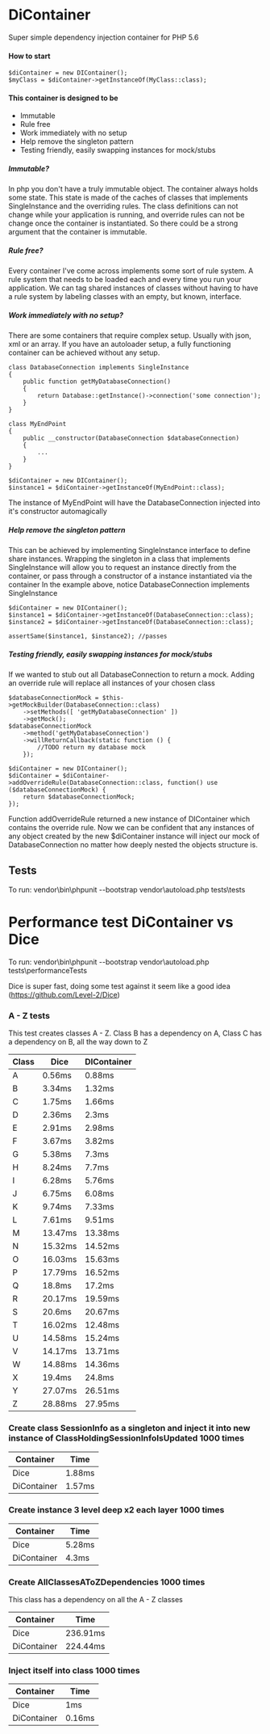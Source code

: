 # DiContainer
Super simple dependency injection container for PHP 5.6

#### How to start
```
$diContainer = new DIContainer();
$myClass = $diContainer->getInstanceOf(MyClass::class);
```

#### This container is designed to be
- Immutable
- Rule free
- Work immediately with no setup
- Help remove the singleton pattern
- Testing friendly, easily swapping instances for mock/stubs

##### Immutable?
In php you don't have a truly immutable object. The container always holds some state. This state is made of the caches of classes that implements SingleInstance and the overriding rules.
The class definitions can not change while your application is running, and override rules can not be change once the container is instantiated.
So there could be a strong argument that the container is immutable.

##### Rule free?
Every container I've come across implements some sort of rule system. A rule system that needs to be loaded each and every time you run your application.
We can tag shared instances of classes without having to have a rule system by labeling classes with an empty, but known, interface.

##### Work immediately with no setup?
There are some containers that require complex setup. Usually with json, xml or an array.
If you have an autoloader setup, a fully functioning container can be achieved without any setup.
```
class DatabaseConnection implements SingleInstance
{
    public function getMyDatabaseConnection()
    {
        return Database::getInstance()->connection('some connection');
    }
}

class MyEndPoint
{
    public __constructor(DatabaseConnection $databaseConnection)
    {
        ...
    }
}

$diContainer = new DIContainer();
$instance1 = $diContainer->getInstanceOf(MyEndPoint::class);
```
The instance of MyEndPoint will have the DatabaseConnection injected into it's constructor automagically

##### Help remove the singleton pattern
This can be achieved by implementing SingleInstance interface to define share instances.
Wrapping the singleton in a class that implements SingleInstance will allow you to request an instance directly from the container, or pass through a constructor of a instance instantiated via the container
In the example above, notice DatabaseConnection implements SingleInstance
```
$diContainer = new DIContainer();
$instance1 = $diContainer->getInstanceOf(DatabaseConnection::class);
$instance2 = $diContainer->getInstanceOf(DatabaseConnection::class);

assertSame($instance1, $instance2); //passes
```

##### Testing friendly, easily swapping instances for mock/stubs
If we wanted to stub out all DatabaseConnection to return a mock. Adding an override rule will replace all instances of your chosen class
```
$databaseConnectionMock = $this->getMockBuilder(DatabaseConnection::class)
    ->setMethods([ 'getMyDatabaseConnection' ])
    ->getMock();
$databaseConnectionMock
    ->method('getMyDatabaseConnection')
    ->willReturnCallback(static function () {
        //TODO return my database mock
    });
    
$diContainer = new DIContainer();
$diContainer = $diContainer->addOverrideRule(DatabaseConnection::class, function() use ($databaseConnectionMock) {
    return $databaseConnectionMock;
});
```
Function addOverrideRule returned a new instance of DIContainer which contains the override rule.
Now we can be confident that any instances of any object created by the new $diContainer instance will inject our mock of DatabaseConnection no matter how deeply nested the objects structure is.

## Tests
To run: vendor\bin\phpunit --bootstrap vendor\autoload.php tests\tests

# Performance test DiContainer vs Dice
To run: vendor\bin\phpunit --bootstrap vendor\autoload.php tests\performanceTests

Dice is super fast, doing some test against it seem like a good idea 
(https://github.com/Level-2/Dice)

### A - Z tests
This test creates classes A - Z. Class B has a dependency on A, Class C has a dependency on B, all the way down to Z

Class | Dice | DIContainer
--- | --- | ---
A|0.56ms|0.88ms
B|3.34ms|1.32ms
C|1.75ms|1.66ms
D|2.36ms|2.3ms
E|2.91ms|2.98ms
F|3.67ms|3.82ms
G|5.38ms|7.3ms
H|8.24ms|7.7ms
I|6.28ms|5.76ms
J|6.75ms|6.08ms
K|9.74ms|7.33ms
L|7.61ms|9.51ms
M|13.47ms|13.38ms
N|15.32ms|14.52ms
O|16.03ms|15.63ms
P|17.79ms|16.52ms
Q|18.8ms|17.2ms
R|20.17ms|19.59ms
S|20.6ms|20.67ms
T|16.02ms|12.48ms
U|14.58ms|15.24ms
V|14.17ms|13.71ms
W|14.88ms|14.36ms
X|19.4ms|24.8ms
Y|27.07ms|26.51ms
Z|28.88ms|27.95ms

### Create class SessionInfo as a singleton and inject it into new instance of ClassHoldingSessionInfoIsUpdated 1000 times
Container | Time
--- | ---
Dice|1.88ms
DiContainer|1.57ms

### Create instance 3 level deep x2 each layer 1000 times
Container | Time
--- | ---
Dice|5.28ms
DiContainer|4.3ms

### Create AllClassesAToZDependencies 1000 times
This class has a dependency on all the A - Z classes

Container | Time
--- | ---
Dice|236.91ms
DiContainer|224.44ms

### Inject itself into class 1000 times
Container | Time
--- | ---
Dice|1ms
DiContainer|0.16ms
